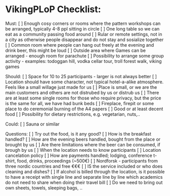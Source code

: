 VikingPLoP Checklist:
=====================

Must:
[ ] Enough cosy corners or rooms where the pattern workshops can be arranged, typically 4-8 ppl sitting in circle
[ ] One long table so we can eat as a community passing food around
[ ] Rular or remote settings, not in a city as otherwise people disappear and do not stay and sosialize together
[ ] Common room where people can hang out freely at the evening and drink beer, this might be loud
[ ] Outside area where Games can be arranged - enough room for parachute
[ ] Possibility to arrange some group activity - examples: todoggan hill, vodka cellar tour, troll forest walk, viking games

Should:
[ ] Space for 10 to 25 participants - larger is not always better
[ ] Location should have some character, not typical hotel-a-alike atmosphere. Feels like a small willage just made for us
[ ] Place is small, or we are the main customers and others are not distrubed by us or distrub us
[ ] There are at least some single rooms for those who require privacy, but the price is the same for all, we have had bunk beds
[ ] Fireplace, firepit or some place to do ceremonial burning of the A4 papers
[ ] Good or at least decent food
[ ] Possibility for dietary restrictions, e.g. vegetarian, nuts,..

Could:
[ ] Sauna or similar

Questions:
[ ] Try out the food, is it any good?
[ ] How is the breakfast handled?
[ ] How are the evening beers handled, bought from the place or brought by us
[ ] Are there limitations where the beer can be consumed, if brough by us
[ ] When the location needs to know participants
[ ] Location cancelation policy
[ ] How are payments handled; lodging, conference t-shirt, food, drinks, proceedings (~500€)
[ ] Nordforsk - participants from three nordic countries and free €€€
[ ] IS the service included or who does cleaning and dishes?
[ ] If alcohol is billed through the location, is it possible to have a receipt with single line and separate line by line which academics do not need to share when doing their travel bill
[ ] Do we need to bring out own sheets, towels, sleeping bags, ..
 
